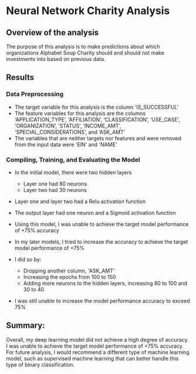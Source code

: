 # Neural Network Charity Analysis

## Overview of the analysis
The purpose of this analysis is to make predictions about which organizations Alphabet Soup Charity should and should not make investments into based on previous data.

## Results 

### Data Preprocessing
- The target variable for this analysis is the column 'IS_SUCCESSFUL'
- The feature variables for this analysis are the columns ‘APPLICATION_TYPE’, ‘AFFILIATION’, ‘CLASSIFICATION’, ‘USE_CASE’, ‘ORGANIZATION’, ‘STATUS’, ‘INCOME_AMT’, ‘SPECIAL_CONSIDERATIONS’, and ‘ASK_AMT’
- The variables that are neither targets nor features and were removed from the input data were 'EIN' and 'NAME'

### Compiling, Training, and Evaluating the Model
- In the initial model, there were two hidden layers
  - Layer one had 80 neurons
  - Layer two had 30 neurons
- Layer one and layer two had a Relu activation function
- The output layer had one neuron and a Sigmoid activation function
- Using this model, I was unable to achieve the target model performance of +75% accuracy

- In my later models, I tried to increase the accuracy to achieve the target model performance of +75%
- I did so by:
  - Dropping another column, 'ASK_AMT'
  - Increasing the epochs from 100 to 150
  - Adding more neurons to the hidden layers, increasing 80 to 100 and 30 to 40
- I was still unable to increase the model performance accuracy to exceed 75%


## Summary: 
Overall, my deep learning model did not achieve a high degree of accuracy. I was unable to achieve the target model performance of +75% accuracy. For future analysis, I would recommend a different type of machine learning model, such as supervised machine learning that can better handle this type of binary classification.
